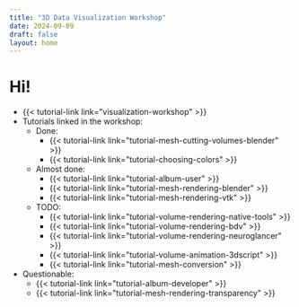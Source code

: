 ```yaml
---
title: "3D Data Visualization Workshop"
date: 2024-09-09
draft: false
layout: home
---
```


# Hi!

- {{< tutorial-link link="visualization-workshop" >}}
- Tutorials linked in the workshop:
  - Done:
    - {{< tutorial-link link="tutorial-mesh-cutting-volumes-blender" >}}
    - {{< tutorial-link link="tutorial-choosing-colors" >}}
  - Almost done:
    - {{< tutorial-link link="tutorial-album-user" >}}
    - {{< tutorial-link link="tutorial-mesh-rendering-blender" >}}
    - {{< tutorial-link link="tutorial-mesh-rendering-vtk" >}}
  - TODO:
    - {{< tutorial-link link="tutorial-volume-rendering-native-tools" >}}
    - {{< tutorial-link link="tutorial-volume-rendering-bdv" >}}
    - {{< tutorial-link link="tutorial-volume-rendering-neuroglancer" >}}
    - {{< tutorial-link link="tutorial-volume-animation-3dscript" >}}
    - {{< tutorial-link link="tutorial-mesh-conversion" >}}
- Questionable:
  - {{< tutorial-link link="tutorial-album-developer" >}}
  - {{< tutorial-link link="tutorial-mesh-rendering-transparency" >}}

